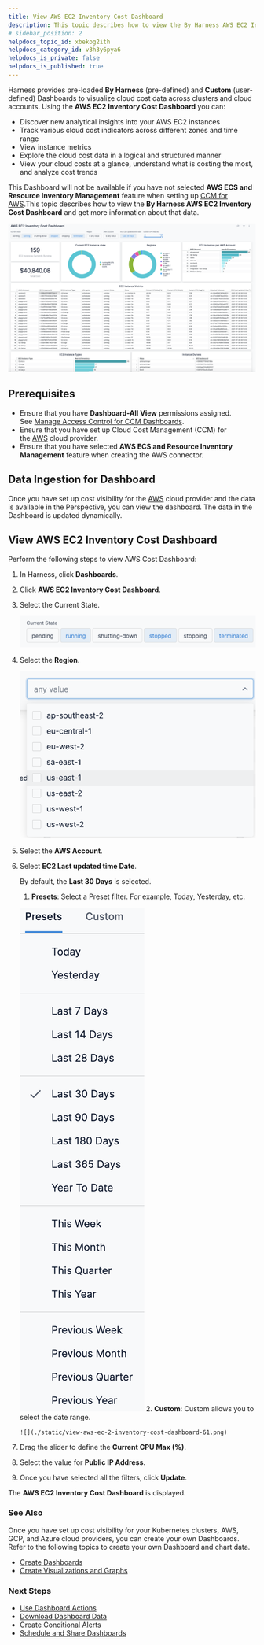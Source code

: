```yaml
---
title: View AWS EC2 Inventory Cost Dashboard
description: This topic describes how to view the By Harness AWS EC2 Inventory Cost Dashboard and get more information about that data.
# sidebar_position: 2
helpdocs_topic_id: xbekog2ith
helpdocs_category_id: v3h3y6pya6
helpdocs_is_private: false
helpdocs_is_published: true
---
```



Harness provides pre-loaded **By Harness** (pre-defined) and **Custom** (user-defined) Dashboards to visualize cloud cost data across clusters and cloud accounts. Using the **AWS EC2 Inventory Cost Dashboard** you can:

* Discover new analytical insights into your AWS EC2 instances
* Track various cloud cost indicators across different zones and time range
* View instance metrics
* Explore the cloud cost data in a logical and structured manner
* View your cloud costs at a glance, understand what is costing the most, and analyze cost trends

This Dashboard will not be available if you have not selected **AWS ECS and Resource Inventory Management** feature when setting up [CCM for AWS](../../../1-onboard-with-cloud-cost-management/set-up-cloud-cost-management/set-up-cost-visibility-for-aws.md).This topic describes how to view the **By Harness AWS EC2 Inventory Cost Dashboard** and get more information about that data.

![](./static/view-aws-ec-2-inventory-cost-dashboard-56.png)


## Prerequisites

* Ensure that you have **Dashboard-All View** permissions assigned. See [Manage Access Control for CCM Dashboards](../access-control/manage-access-control-for-ccm-dashboards.md).
* Ensure that you have set up Cloud Cost Management (CCM) for the [AWS](../../../1-onboard-with-cloud-cost-management/set-up-cloud-cost-management/set-up-cost-visibility-for-aws.md) cloud provider.
* Ensure that you have selected **AWS ECS and Resource Inventory Management** feature when creating the AWS connector.

## Data Ingestion for Dashboard

Once you have set up cost visibility for the [AWS](../../../1-onboard-with-cloud-cost-management/set-up-cloud-cost-management/set-up-cost-visibility-for-aws.md) cloud provider and the data is available in the Perspective, you can view the dashboard. The data in the Dashboard is updated dynamically.

## View AWS EC2 Inventory Cost Dashboard

Perform the following steps to view AWS Cost Dashboard:

1. In Harness, click **Dashboards**.
2. Click **AWS EC2 Inventory Cost Dashboard**.
3. Select the Current State.
   
     ![](./static/view-aws-ec-2-inventory-cost-dashboard-57.png)
4. Select the **Region**.
   
     ![](./static/view-aws-ec-2-inventory-cost-dashboard-58.png)
5. Select the **AWS Account**.
6. Select **EC2 Last updated time Date**.  
  
    By default, the **Last 30 Days** is selected.
      1. **Presets**: Select a Preset filter. For example, Today, Yesterday, etc.
 
     ![](./static/view-aws-ec-2-inventory-cost-dashboard-59.png)
      2. **Custom**: Custom allows you to select the date range.
   
       ![](./static/view-aws-ec-2-inventory-cost-dashboard-61.png)
7. Drag the slider to define the **Current CPU Max (%)**.
8. Select the value for **Public IP Address**.
9. Once you have selected all the filters, click **Update**.  
  
The **AWS EC2 Inventory Cost Dashboard** is displayed.

### See Also

Once you have set up cost visibility for your Kubernetes clusters, AWS, GCP, and Azure cloud providers, you can create your own Dashboards. Refer to the following topics to create your own Dashboard and chart data.

* [Create Dashboards](../../../../platform/18_Dashboards/create-dashboards.md)
* [Create Visualizations and Graphs](../../../../platform/18_Dashboards/create-visualizations-and-graphs.md)

### Next Steps

* [Use Dashboard Actions](../../../../platform/18_Dashboards/use-dashboard-actions.md)
* [Download Dashboard Data](../../../../platform/18_Dashboards/download-dashboard-data.md)
* [Create Conditional Alerts](../../../../platform/18_Dashboards/create-conditional-alerts.md)
* [Schedule and Share Dashboards](../../../../platform/18_Dashboards/share-dashboards.md)
